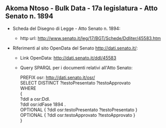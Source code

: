 ## Akoma Ntoso - Bulk Data - 17a legislatura - Atto Senato n. 1894 ##

* Scheda del Disegno di Legge - Atto Senato n. 1894:
	* http url: http://www.senato.it/leg/17/BGT/Schede/Ddliter/45583.htm

* Riferimenti al sito OpenData del Senato http://dati.senato.it/:
	* Link OpenData: http://dati.senato.it/ddl/45583
	* Query SPARQL per i documenti relativi all'Atto Senato:

        PREFIX osr: <http://dati.senato.it/osr/>  
		SELECT DISTINCT ?testoPresentato ?testoApprovato  
		WHERE  
		{  
		    ?ddl a osr:Ddl.  
		    ?ddl osr:idFase 1894 .  
		    OPTIONAL { ?ddl osr:testoPresentato ?testoPresentato }  
		    OPTIONAL { ?ddl osr:testoApprovato ?testoApprovato }  
		}
		
